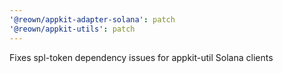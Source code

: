 ```yaml
---
'@reown/appkit-adapter-solana': patch
'@reown/appkit-utils': patch
---
```


Fixes spl-token dependency issues for appkit-util Solana clients
